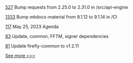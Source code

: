
[527](https://github.com/hyperledger/cello/pull/527) Bump requests from 2.25.0 to 2.31.0 in /src/api-engine

[1333](https://github.com/hyperledger/besu-docs/pull/1333) Bump mkdocs-material from 9.1.12 to 9.1.14 in /CI

[117](https://github.com/hyperledger/toc/pull/117) May 25, 2023 Agenda

[83](https://github.com/hyperledger/firefly-evmconnect/pull/83) Update, common, FFTM, signer dependencies

[81](https://github.com/hyperledger/firefly-transaction-manager/pull/81) Update firefly-common to v1.2.11


[See more >>>](https://start-here.hyperledger.org/pull-requests)
